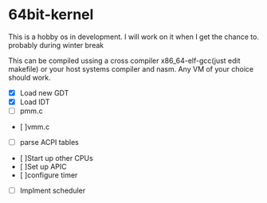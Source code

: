 # **64bit-kernel**
This is a hobby os in development. I will work on it when I get the chance to.  probably during winter break

This can be compiled ussing a cross compiler x86_64-elf-gcc(just edit makefile) or your host systems compiler and nasm. Any VM of your choice should work. 

- [x] Load new GDT
- [x] Load IDT 
- [ ] pmm.c
- [ ]vmm.c
- [ ] parse ACPI tables 
- [ ]Start up other CPUs
- [ ]Set up APIC
- [ ]configure timer
- [ ] Implment scheduler 

